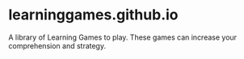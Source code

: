 # learninggames.github.io
A library of Learning Games to play. These games can increase your comprehension and strategy.
